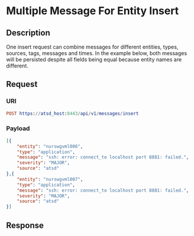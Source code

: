 # Multiple Message For Entity Insert

## Description

One insert request can combine messages for different entities, types, sources, tags, messages and times. In the example below, both messages will be persisted despite all fields being equal because entity names are different.

## Request

### URI
```elm
POST https://atsd_host:8443/api/v1/messages/insert
```
### Payload
```json
[{
    "entity": "nurswgvml006",
    "type": "application",
    "message": "ssh: error: connect_to localhost port 8881: failed.",
    "severity": "MAJOR",
    "source": "atsd"
},{
    "entity": "nurswgvml007",
    "type": "application",
    "message": "ssh: error: connect_to localhost port 8881: failed.",
    "severity": "MAJOR",
    "source": "atsd"
}]
```

## Response
```
```
